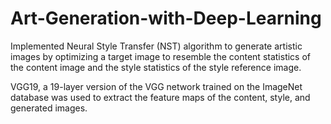 # Art-Generation-with-Deep-Learning

Implemented Neural Style Transfer (NST) algorithm to generate artistic images by optimizing a target image to resemble the content statistics of the content image and the style statistics of the style reference image.

VGG19, a 19-layer version of the VGG network trained on the ImageNet database was used to extract the feature maps of the content, style, and generated images.
